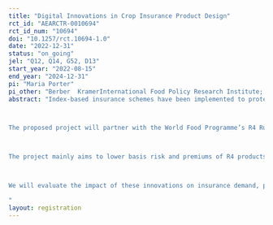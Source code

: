 ```yaml
---
title: "Digital Innovations in Crop Insurance Product Design"
rct_id: "AEARCTR-0010694"
rct_id_num: "10694"
doi: "10.1257/rct.10694-1.0"
date: "2022-12-31"
status: "on_going"
jel: "Q12, Q14, G52, D13"
start_year: "2022-08-15"
end_year: "2024-12-31"
pi: "Maria Porter"
pi_other: "Berber  KramerInternational Food Policy Research Institute; Gashaw T. AbateInternational Food Policy Research Instittute"
abstract: "Index-based insurance schemes have been implemented to protect smallholder farmers against agricultural losses, but basis risk and delays in insurance payouts suppress demand for such products, fostering mistrust in insurance when insured farmers experience crop losses and do not receive a (timely) payout. 

The proposed project will partner with the World Food Programme’s R4 Rural Resilience Initiative in Ethiopia and researchers from the Ethiopian Institute for Agricultural Research, Bahir Dar University, the University of Arizona, the International Food Policy Research Institute, and the University of Manchester.

The project mainly aims to lower basis risk and premiums of R4 products and improve timing of payouts. While (drought tolerant) improved seeds are promoted through trial packs to reduce production risks, picture-based insurance (PBI) is introduced to reduce basis risk. Mobile banking will be adopted to facilitate more timely payouts to farmers, so that farmers can use insurance payouts to mitigate further crop losses. Biophysical crop simulations of the impacts that drought-tolerant varieties promoted through the project can have on agricultural risk management will help optimize index design and lower premiums for farmers adopting risk-reducing technologies and practices.

We will evaluate the impact of these innovations on insurance demand, productivity, profitability, risk mitigation, consumption smoothing and resilience, by randomizing the types of products/interventions being offered across villages.
"
layout: registration
---
```


